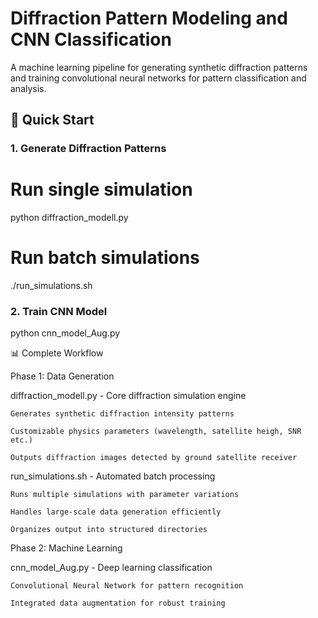 # Diffraction Pattern Modeling and CNN Classification

A machine learning pipeline for generating synthetic diffraction patterns and training convolutional neural networks for pattern classification and analysis.

## 🚀 Quick Start

### 1. Generate Diffraction Patterns

# Run single simulation
python diffraction_modell.py

# Run batch simulations
./run_simulations.sh

### 2. Train CNN Model
python cnn_model_Aug.py



📊 Complete Workflow

Phase 1: Data Generation

diffraction_modell.py - Core diffraction simulation engine

    Generates synthetic diffraction intensity patterns

    Customizable physics parameters (wavelength, satellite heigh, SNR etc.)

    Outputs diffraction images detected by ground satellite receiver

run_simulations.sh - Automated batch processing

    Runs multiple simulations with parameter variations

    Handles large-scale data generation efficiently

    Organizes output into structured directories

Phase 2: Machine Learning

cnn_model_Aug.py - Deep learning classification

    Convolutional Neural Network for pattern recognition

    Integrated data augmentation for robust training

    
